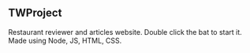 ## TWProject
Restaurant reviewer and articles website.
Double click the bat to start it.
Made using Node, JS, HTML, CSS.

